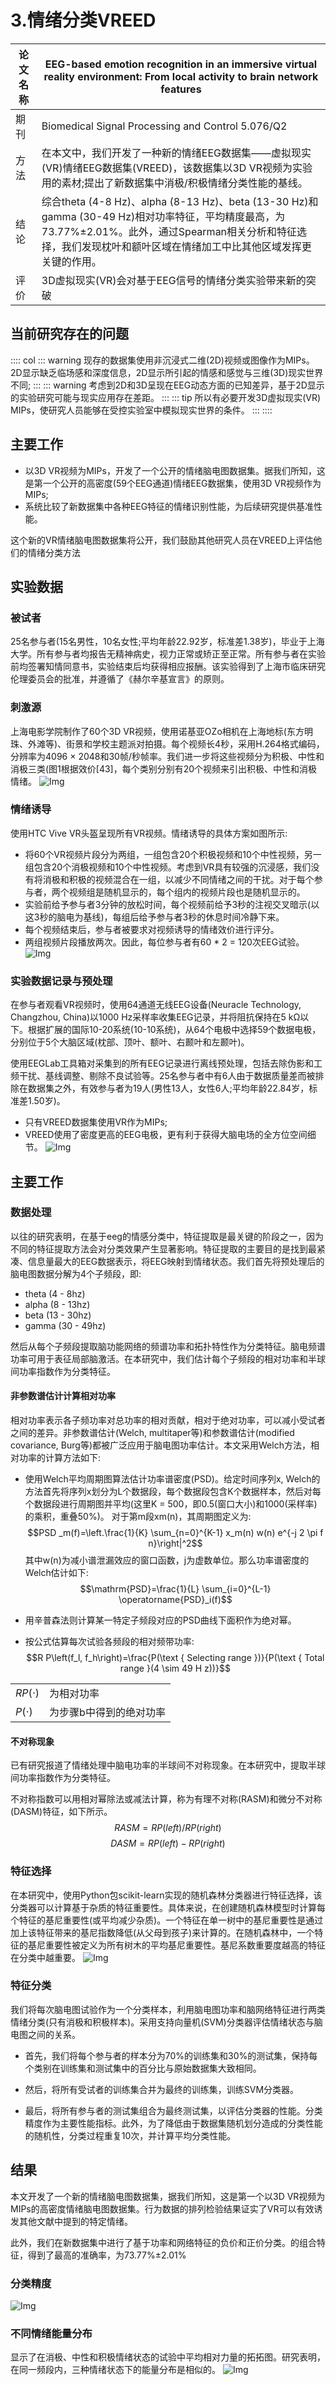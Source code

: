 # 3.情绪分类VREED

| 论文名称 |EEG-based emotion recognition in an immersive virtual reality environment: From local activity to brain network features |
| -------- | -------- | 
| 期刊 |Biomedical Signal Processing and Control  5.076/Q2|
| 方法 |在本文中，我们开发了一种新的情绪EEG数据集——虚拟现实(VR)情绪EEG数据集(VREED)，该数据集以3D VR视频为实验用的素材;提出了新数据集中消极/积极情绪分类性能的基线。|
| 结论 |综合theta (4-8 Hz)、alpha (8-13 Hz)、beta (13-30 Hz)和gamma (30-49 Hz)相对功率特征，平均精度最高，为73.77%±2.01%。此外，通过Spearman相关分析和特征选择，我们发现枕叶和额叶区域在情绪加工中比其他区域发挥更关键的作用。|
| 评价 |3D虚拟现实(VR)会对基于EEG信号的情绪分类实验带来新的突破|

## 当前研究存在的问题
:::: col 
::: warning
现存的数据集使用非沉浸式二维(2D)视频或图像作为MIPs。2D显示缺乏临场感和深度信息，2D显示所引起的情感和感觉与三维(3D)现实世界不同;
:::
::: warning
考虑到2D和3D呈现在EEG动态方面的已知差异，基于2D显示的实验研究可能与现实应用存在差距。
:::
::: tip
所以有必要开发3D虚拟现实(VR) MIPs，使研究人员能够在受控实验室中模拟现实世界的条件。
::: 
::::





## 主要工作
- 以3D VR视频为MIPs，开发了一个公开的情绪脑电图数据集。据我们所知，这是第一个公开的高密度(59个EEG通道)情绪EEG数据集，使用3D VR视频作为MIPs;
- 系统比较了新数据集中各种EEG特征的情绪识别性能，为后续研究提供基准性能。

这个新的VR情绪脑电图数据集将公开，我们鼓励其他研究人员在VREED上评估他们的情绪分类方法

## 实验数据
### 被试者
25名参与者(15名男性，10名女性;平均年龄22.92岁，标准差1.38岁)，毕业于上海大学。所有参与者均报告无精神病史，视力正常或矫正至正常。所有参与者在实验前均签署知情同意书，实验结束后均获得相应报酬。该实验得到了上海市临床研究伦理委员会的批准，并遵循了《赫尔辛基宣言》的原则。

### 刺激源
上海电影学院制作了60个3D VR视频，使用诺基亚OZo相机在上海地标(东方明珠、外滩等)、街景和学校主题派对拍摄。每个视频长4秒，采用H.264格式编码，分辨率为4096 × 2048和30帧/秒帧率。我们进一步将这些视频分为积极、中性和消极三类(图1根据效价[43]，每个类别分别有20个视频来引出积极、中性和消极情绪。
![Img](https://imgpool.protodrive.xyz/img/yank-note-picgo-img-20230117015047.png#pic_center%20=400x)
### 情绪诱导
使用HTC Vive VR头盔呈现所有VR视频。情绪诱导的具体方案如图所示:
- 将60个VR视频片段分为两组，一组包含20个积极视频和10个中性视频，另一组包含20个消极视频和10个中性视频。考虑到VR具有较强的沉浸感，我们没有将消极和积极的视频混合在一组，以减少不同情绪之间的干扰。对于每个参与者，两个视频组是随机显示的，每个组内的视频片段也是随机显示的。
- 实验前给予参与者3分钟的放松时间，每个视频前给予3秒的注视交叉暗示(以这3秒的脑电为基线)，每组后给予参与者3秒的休息时间冷静下来。
- 每个视频结束后，参与者被要求对视频诱导的情绪效价进行评分。
- 两组视频片段播放两次。因此，每位参与者有60 * 2 = 120次EEG试验。
![Img](https://imgpool.protodrive.xyz/img/yank-note-picgo-img-20230117015405.png#pic_center%20=400x)


### 实验数据记录与预处理
在参与者观看VR视频时，使用64通道无线EEG设备(Neuracle Technology, Changzhou, China)以1000 Hz采样率收集EEG记录，并将阻抗保持在5 kΩ以下。根据扩展的国际10-20系统(10-10系统)，从64个电极中选择59个数据电极，分别位于5个大脑区域(枕部、顶叶、额叶、右颞叶和左颞叶)。

使用EEGLab工具箱对采集到的所有EEG记录进行离线预处理，包括去除伪影和工频干扰、基线调整、剔除不良试验等。25名参与者中有6人由于数据质量差而被排除在数据集之外，有效参与者为19人(男性13人，女性6人;平均年龄22.84岁，标准差1.50岁)。
- 只有VREED数据集使用VR作为MIPs;
- VREED使用了密度更高的EEG电极，更有利于获得大脑电场的全方位空间细节。
![Img](https://imgpool.protodrive.xyz/img/yank-note-picgo-img-20230117015850.png#pic_center%20=400x)



## 主要工作
### 数据处理
以往的研究表明，在基于eeg的情感分类中，特征提取是最关键的阶段之一，因为不同的特征提取方法会对分类效果产生显著影响。特征提取的主要目的是找到最紧凑、信息量最大的EEG数据表示，将EEG映射到情绪状态。我们首先将预处理后的脑电图数据分解为4个子频段，即:
- theta (4 - 8hz)
- alpha (8 - 13hz)
- beta (13 - 30hz)
- gamma (30 - 49hz)

然后从每个子频段提取脑功能网络的频谱功率和拓扑特性作为分类特征。脑电频谱功率可用于表征局部脑激活。在本研究中，我们估计每个子频段的相对功率和半球间功率指数作为分类特征。

#### 非参数谱估计计算相对功率
相对功率表示各子频功率对总功率的相对贡献，相对于绝对功率，可以减小受试者之间的差异。非参数谱估计(Welch, multitaper等)和参数谱估计(modified covariance, Burg等)都被广泛应用于脑电图功率估计。本文采用Welch方法，相对功率的计算方法如下:

- 使用Welch平均周期图算法估计功率谱密度(PSD)。给定时间序列x, Welch的方法首先将序列x划分为L个数据段，每个数据段包含K个数据样本，然后对每个数据段进行周期图并平均(这里K = 500，即0.5(窗口大小)和1000(采样率)的乘积，重叠50%)。
对于第m段xm(n)，其周期图定义为:
$$PSD _m(f)=\left.\frac{1}{K} \sum_{n=0}^{K-1} x_m(n) w(n) e^{-j 2 \pi f n}\right|^2$$
其中w(n)为减小谱泄漏效应的窗口函数，j为虚数单位。那么功率谱密度的Welch估计如下:
$$\mathrm{PSD}=\frac{1}{L} \sum_{i=0}^{L-1} \operatorname{PSD}_i(f)$$



- 用辛普森法则计算某一特定子频段对应的PSD曲线下面积作为绝对幂。

- 按公式估算每次试验各频段的相对频带功率:
$$R P\left(f_l, f_h\right)=\frac{P(\text { Selecting range })}{P(\text { Total range }(4 \sim 49 H z))}$$

|||
|-|-|
|$RP(⋅)$|为相对功率|
|$P(⋅)$|为步骤b中得到的绝对功率|

#### 不对称现象
已有研究报道了情绪处理中脑电功率的半球间不对称现象。在本研究中，提取半球间功率指数作为分类特征。

不对称指数可以用相对幂除法或减法计算，称为有理不对称(RASM)和微分不对称(DASM)特征，如下所示。
$$R A S M=R P( left ) / R P( right )$$
$$D A S M=R P( left )-R P( right )$$

### 特征选择
在本研究中，使用Python包scikit-learn实现的随机森林分类器进行特征选择，该分类器可以计算基于杂质的特征重要性。具体来说，在创建随机森林模型时计算每个特征的基尼重要性(或平均减少杂质)。一个特征在单一树中的基尼重要性是通过加上该特征带来的基尼指数降低(从父母到孩子)来计算的。在随机森林中，一个特征的基尼重要性被定义为所有树木的平均基尼重要性。基尼系数重要度越高的特征在分类中越重要。
![Img](https://imgpool.protodrive.xyz/img/yank-note-picgo-img-20230117020356.png#pic_center%20=400x)

### 特征分类
我们将每次脑电图试验作为一个分类样本，利用脑电图功率和脑网络特征进行两类情绪分类(只有消极和积极样本)。采用支持向量机(SVM)分类器评估情绪状态与脑电图之间的关系。

- 首先，我们将每个参与者的样本分为70%的训练集和30%的测试集，保持每个类别在训练集和测试集中的百分比与原始数据集大致相同。

- 然后，将所有受试者的训练集合并为最终的训练集，训练SVM分类器。

- 最后，将所有参与者的测试集组合为最终测试集，以评估分类器的性能。分类精度作为主要性能指标。此外，为了降低由于数据集随机划分造成的分类性能的随机性，分类过程重复10次，并计算平均分类性能。

## 结果
本文开发了一个新的情绪脑电图数据集，据我们所知，这是第一个以3D VR视频为MIPs的高密度情绪脑电图数据集。行为数据的排列检验结果证实了VR可以有效诱发其他文献中提到的特定情绪。

此外，我们在新数据集中进行了基于功率和网络特征的负价和正价分类。的组合特征，得到了最高的准确率，为73.77%±2.01%
### 分类精度
![Img](https://imgpool.protodrive.xyz/img/yank-note-picgo-img-20230117020550.png#pic_center%20=400x)
### 不同情绪能量分布
显示了在消极、中性和积极情绪状态的试验中平均相对力量的拓拓图。研究表明，在同一频段内，三种情绪状态下的能量分布是相似的。
![Img](https://imgpool.protodrive.xyz/img/yank-note-picgo-img-20230117020715.png#pic_center%20=400x)






